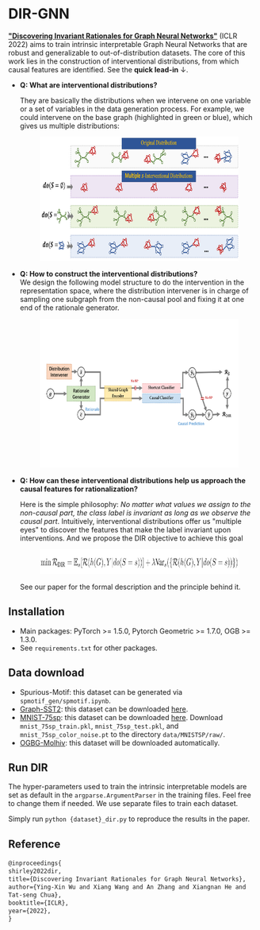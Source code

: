 # DIR-GNN
[**"Discovering Invariant Rationales for Graph Neural Networks"**](https://openreview.net/pdf?id=hGXij5rfiHw) (ICLR 2022) aims to train intrinsic interpretable Graph Neural Networks that are robust and generalizable to out-of-distribution datasets. The core of this work lies in the construction of interventional distributions, from which causal features are identified. See the **quick lead-in** $\downarrow$.

- **Q: What are interventional distributions?**
  
  They are basically the distributions when we intervene on one variable or a set of variables in the data generation process. For example, we could intervene on the base graph (highlighted in green or blue), which gives us multiple distributions:
    <figure> <img src="figures/interventional-distributions.png" height="250"></figure>
    

- **Q: How to construct the interventional distributions?**    
    We design the following model structure to do the intervention in the representation space, where the distribution intervener is in charge of sampling one subgraph from the non-causal pool and fixing it at one end of the rationale generator.

    <figure> <img src="figures/framework.gif" height="300"></figure>


- **Q: How can these interventional distributions help us approach the causal features for rationalization?**
    
    Here is the simple philosophy: *No matter what values we assign to the non-causal part, the class label is invariant as long as we observe the causal part*. 
    Intuitively, interventional distributions offer us "multiple eyes" to discover the features that make the label invariant upon interventions. And we propose the DIR objective to achieve this goal
    <figure> <img src="figures/dir-objective.png" height="50"></figure>
    See our paper for the formal description and the principle behind it. 



## Installation
- Main packages: PyTorch >= 1.5.0, Pytorch Geometric >= 1.7.0, OGB >= 1.3.0. 
- See `requirements.txt` for other packages.

## Data download
- Spurious-Motif: this dataset can be generated via `spmotif_gen/spmotif.ipynb`. 
- [Graph-SST2](https://github.com/divelab/DIG/tree/main/dig/xgraph/datasets): this dataset can be downloaded [here](https://mailustceducn-my.sharepoint.com/personal/yhy12138_mail_ustc_edu_cn/_layouts/15/onedrive.aspx?id=%2Fpersonal%2Fyhy12138%5Fmail%5Fustc%5Fedu%5Fcn%2FDocuments%2Fpaper%5Fwork%2FGNN%20Explainability%20Survey%2FSurvey%5FText2graph%2FGraph%2DSST2%2Ezip&parent=%2Fpersonal%2Fyhy12138%5Fmail%5Fustc%5Fedu%5Fcn%2FDocuments%2Fpaper%5Fwork%2FGNN%20Explainability%20Survey%2FSurvey%5FText2graph).
- [MNIST-75sp](https://github.com/bknyaz/graph_attention_pool): this dataset can be downloaded [here](https://drive.google.com/drive/folders/1Prc-n9Nr8-5z-xphdRScftKKIxU4Olzh). Download `mnist_75sp_train.pkl`, `mnist_75sp_test.pkl`, and `mnist_75sp_color_noise.pt` to the directory `data/MNISTSP/raw/`.
- [OGBG-Molhiv](https://ogb.stanford.edu/docs/graphprop/#ogbg-mol): this dataset will be downloaded automatically.


## Run DIR
The hyper-parameters used to train the intrinsic interpretable models are set as default in the `argparse.ArgumentParser` in the training files. Feel free to change them if needed. We use separate files to train each dataset.

Simply run `python {dataset}_dir.py` to reproduce the results in the paper. 


## Reference 
```
@inproceedings{
shirley2022dir,
title={Discovering Invariant Rationales for Graph Neural Networks},
author={Ying-Xin Wu and Xiang Wang and An Zhang and Xiangnan He and Tat-seng Chua},
booktitle={ICLR},
year={2022},
}
```